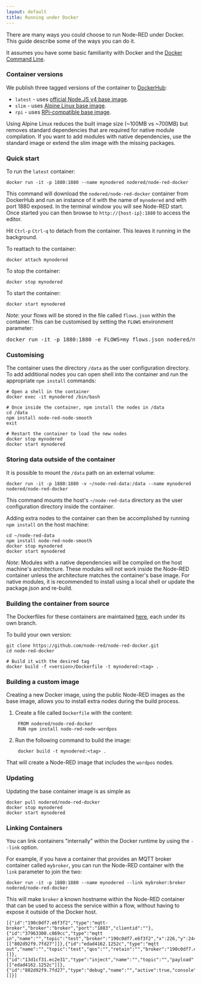 ```yaml
---
layout: default
title: Running under Docker
---
```



There are many ways you could choose to run Node-RED under Docker. This guide
describe some of the ways you can do it.

It assumes you have some basic familiarity with Docker and the
[Docker Command Line](https://docs.docker.com/reference/commandline/cli/).


### Container versions

We publish three tagged versions of the container to [DockerHub](https://hub.docker.com/r/nodered/node-red-docker/):

- `latest` - uses [official Node.JS v4 base image](https://hub.docker.com/_/node/).
- `slim` - uses [Alpine Linux base image](https://hub.docker.com/r/mhart/alpine-node/).
- `rpi` - uses [RPi-compatible base image](https://hub.docker.com/r/hypriot/rpi-node/).

Using Alpine Linux reduces the built image size (~100MB vs ~700MB) but removes
standard dependencies that are required for native module compilation. If you
want to add modules with native dependencies, use the standard image or extend
the slim image with the missing packages.


### Quick start

To run the `latest` container:

    docker run -it -p 1880:1880 --name mynodered nodered/node-red-docker

This command will download the `nodered/node-red-docker` container from DockerHub
and run an instance of it with the name of `mynodered` and with port 1880 exposed.
In the terminal window you will see Node-RED start. Once started you can then
browse to `http://{host-ip}:1880` to access the editor.

Hit `Ctrl-p` `Ctrl-q` to detach from the container. This leaves it running in the
background.

To reattach to the container:

    docker attach mynodered

To stop the container:

    docker stop mynodered

To start the container:

    docker start mynodered


<div class="doc-callout">
<p><em>Note</em>: your flows will be stored in the file called <code>flows.json</code>
within the container. This can be customised by setting the <code>FLOWS</code>
environment parameter:
</p>
<pre>docker run -it -p 1880:1880 -e FLOWS=my_flows.json nodered/node-red-docker</pre>
</div>

### Customising

The container uses the directory `/data` as the user configuration directory. To
add additional nodes you can open shell into the container and run the appropriate
`npm install` commands:

    # Open a shell in the container
    docker exec -it mynodered /bin/bash

    # Once inside the container, npm install the nodes in /data
    cd /data
    npm install node-red-node-smooth
    exit

    # Restart the container to load the new nodes
    docker stop mynodered
    docker start mynodered

### Storing data outside of the container

It is possible to mount the `/data` path on an external volume:

    docker run -it -p 1880:1880 -v ~/node-red-data:/data --name mynodered nodered/node-red-docker

This command mounts the host's `~/node-red-data` directory as the user configuration directory inside the container.

Adding extra nodes to the container can then be accomplished by running `npm install`
on the host machine:

    cd ~/node-red-data
    npm install node-red-node-smooth
    docker stop mynodered
    docker start mynodered

<div class="doc-callout">
<p><em>Note</em>: Modules with a native dependencies will be compiled on the host
machine's architecture. These modules will not work inside the Node-RED
container unless the architecture matches the container's base image. For native
modules, it is recommended to install using a local shell or update the
package.json and re-build.</p></div>


### Building the container from source

The Dockerfiles for these containers are maintained [here](https://github.com/node-red/node-red-docker), each under its own branch.

To build your own version:

    git clone https://github.com/node-red/node-red-docker.git
    cd node-red-docker

    # Build it with the desired tag
    docker build -f <version>/Dockerfile -t mynodered:<tag> .


### Building a custom image

Creating a new Docker image, using the public Node-RED images as the base image,
allows you to install extra nodes during the build process.

1. Create a file called `Dockerfile` with the content:

        FROM nodered/node-red-docker
        RUN npm install node-red-node-wordpos

2. Run the following command to build the image:

        docker build -t mynodered:<tag> .

That will create a Node-RED image that includes the `wordpos` nodes.

### Updating

Updating the base container image is as simple as

    docker pull nodered/node-red-docker
    docker stop mynodered
    docker start mynodered

### Linking Containers

You can link containers "internally" within the Docker runtime by using the
`--link` option.

For example, if you have a container that provides an MQTT broker container called `mybroker`, you can run the Node-RED container with the `link` parameter to join the
two:

    docker run -it -p 1880:1880 --name mynodered --link mybroker:broker nodered/node-red-docker

This will make `broker` a known hostname within the Node-RED container that can be
used to access the service within a flow, without having to expose it outside
of the Docker host.

    [{"id":"190c0df7.e6f3f2","type":"mqtt-broker","broker":"broker","port":"1883","clientid":""},{"id":"37963300.c869cc","type":"mqtt in","name":"","topic":"test","broker":"190c0df7.e6f3f2","x":226,"y":244,"z":"f34f9922.0cb068","wires":[["802d92f9.7fd27"]]},{"id":"edad4162.1252c","type":"mqtt out","name":"","topic":"test","qos":"","retain":"","broker":"190c0df7.e6f3f2","x":453,"y":135,"z":"f34f9922.0cb068","wires":[]},{"id":"13d1cf31.ec2e31","type":"inject","name":"","topic":"","payload":"","payloadType":"date","repeat":"","crontab":"","once":false,"x":226,"y":157,"z":"f34f9922.0cb068","wires":[["edad4162.1252c"]]},{"id":"802d92f9.7fd27","type":"debug","name":"","active":true,"console":"false","complete":"false","x":441,"y":261,"z":"f34f9922.0cb068","wires":[]}]

